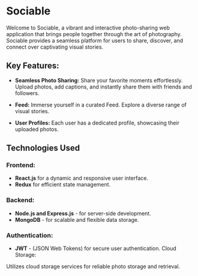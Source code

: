 # Sociable

Welcome to Sociable, a vibrant and interactive photo-sharing web application that brings people together through the art of photography. Sociable provides a seamless platform for users to share, discover, and connect over captivating visual stories.

## Key Features:

- **Seamless Photo Sharing:**
  Share your favorite moments effortlessly. Upload photos, add captions, and instantly share them with friends and followers.

- **Feed:**
  Immerse yourself in a curated Feed. Explore a diverse range of visual stories.

- **User Profiles:**
  Each user has a dedicated profile, showcasing their uploaded photos.

## Technologies Used

### Frontend:

- **React.js** for a dynamic and responsive user interface.
- **Redux** for efficient state management.

### Backend:

- **Node.js and Express.js** - for server-side development.
- **MongoDB** - for scalable and flexible data storage.

### Authentication:

- **JWT** - (JSON Web Tokens) for secure user authentication.
  Cloud Storage:

Utilizes cloud storage services for reliable photo storage and retrieval.
